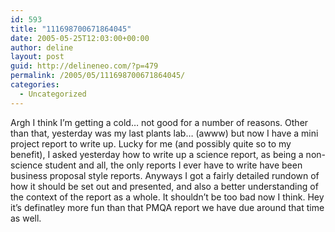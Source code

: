 ```yaml
---
id: 593
title: "111698700671864045"
date: 2005-05-25T12:03:00+00:00
author: deline
layout: post
guid: http://delineneo.com/?p=479
permalink: /2005/05/111698700671864045/
categories:
  - Uncategorized
---
```

Argh I think I&#8217;m getting a cold&#8230; not good for a number of reasons. Other than that, yesterday was my last plants lab&#8230; (awww) but now I have a mini project report to write up. Lucky for me (and possibly quite so to my benefit), I asked yesterday how to write up a science report, as being a non-science student and all, the only reports I ever have to write have been business proposal style reports. Anyways I got a fairly detailed rundown of how it should be set out and presented, and also a better understanding of the context of the report as a whole. It shouldn&#8217;t be too bad now I think. Hey it&#8217;s definatley more fun than that PMQA report we have due around that time as well.